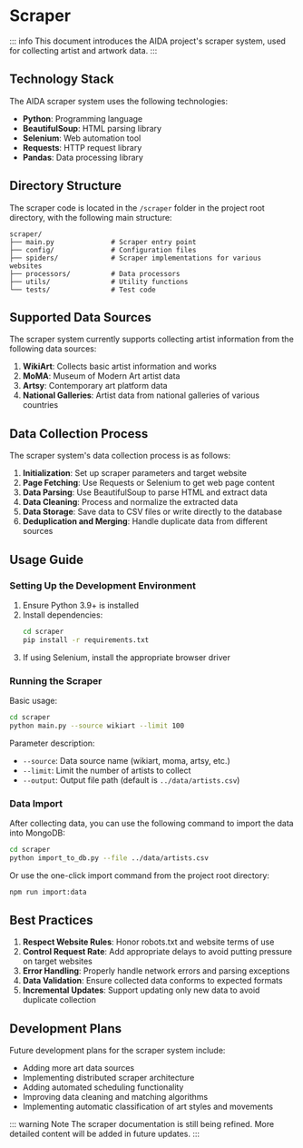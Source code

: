 # Scraper

::: info
This document introduces the AIDA project's scraper system, used for collecting artist and artwork data.
:::

## Technology Stack

The AIDA scraper system uses the following technologies:

- **Python**: Programming language
- **BeautifulSoup**: HTML parsing library
- **Selenium**: Web automation tool
- **Requests**: HTTP request library
- **Pandas**: Data processing library

## Directory Structure

The scraper code is located in the `/scraper` folder in the project root directory, with the following main structure:

```
scraper/
├── main.py              # Scraper entry point
├── config/              # Configuration files
├── spiders/             # Scraper implementations for various websites
├── processors/          # Data processors
├── utils/               # Utility functions
└── tests/               # Test code
```

## Supported Data Sources

The scraper system currently supports collecting artist information from the following data sources:

1. **WikiArt**: Collects basic artist information and works
2. **MoMA**: Museum of Modern Art artist data
3. **Artsy**: Contemporary art platform data
4. **National Galleries**: Artist data from national galleries of various countries

## Data Collection Process

The scraper system's data collection process is as follows:

1. **Initialization**: Set up scraper parameters and target website
2. **Page Fetching**: Use Requests or Selenium to get web page content
3. **Data Parsing**: Use BeautifulSoup to parse HTML and extract data
4. **Data Cleaning**: Process and normalize the extracted data
5. **Data Storage**: Save data to CSV files or write directly to the database
6. **Deduplication and Merging**: Handle duplicate data from different sources

## Usage Guide

### Setting Up the Development Environment

1. Ensure Python 3.9+ is installed
2. Install dependencies:
   ```bash
   cd scraper
   pip install -r requirements.txt
   ```
3. If using Selenium, install the appropriate browser driver

### Running the Scraper

Basic usage:

```bash
cd scraper
python main.py --source wikiart --limit 100
```

Parameter description:
- `--source`: Data source name (wikiart, moma, artsy, etc.)
- `--limit`: Limit the number of artists to collect
- `--output`: Output file path (default is `../data/artists.csv`)

### Data Import

After collecting data, you can use the following command to import the data into MongoDB:

```bash
cd scraper
python import_to_db.py --file ../data/artists.csv
```

Or use the one-click import command from the project root directory:

```bash
npm run import:data
```

## Best Practices

1. **Respect Website Rules**: Honor robots.txt and website terms of use
2. **Control Request Rate**: Add appropriate delays to avoid putting pressure on target websites
3. **Error Handling**: Properly handle network errors and parsing exceptions
4. **Data Validation**: Ensure collected data conforms to expected formats
5. **Incremental Updates**: Support updating only new data to avoid duplicate collection

## Development Plans

Future development plans for the scraper system include:

- Adding more art data sources
- Implementing distributed scraper architecture
- Adding automated scheduling functionality
- Improving data cleaning and matching algorithms
- Implementing automatic classification of art styles and movements

::: warning Note
The scraper documentation is still being refined. More detailed content will be added in future updates.
::: 